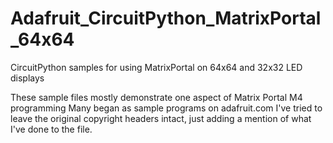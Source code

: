 # Adafruit_CircuitPython_MatrixPortal_64x64
CircuitPython samples for using MatrixPortal on 64x64 and 32x32 LED displays

These sample files mostly demonstrate one aspect of Matrix Portal M4 programming
Many began as sample programs on adafruit.com
I've tried to leave the original copyright headers intact, just adding a mention
of what I've done to the file.

